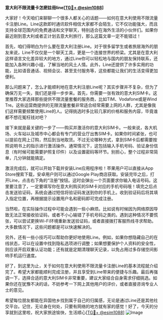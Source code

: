 **意大利不限流量卡怎麽註冊line[[TG💪+ @esim1088](https://t.me/s/esim1088)]**

大家好！今天咱们来聊聊一个很多人都关心的话题——如何在意大利使用不限流量卡注册Line。Line这款即时通讯软件相信大家都不会陌生，它不仅功能强大，而且支持全球范围内的免费通话和文字聊天，特别适合在海外生活的小伙伴们。如果你最近刚到意大利或者正计划去意大利旅行，那么这篇文章一定不能错过！

首先，咱们得明白为什么要在意大利注册Line。对于很多留学生或者旅居海外的朋友来说，Line不仅仅是一个聊天工具，更是一个连接世界的桥梁。尤其是在意大利这样语言文化差异较大的地方，通过Line你可以轻松地与国内的朋友保持联系，还能加入各种兴趣小组，了解当地的风土人情。此外，Line还提供了许多实用的功能，比如语音通话、视频会议、甚至支付服务等，这些都能让我们的生活变得更加便利。

那么问题来了，怎么才能顺利地在意大利注册Line呢？其实步骤并不复杂，但为了确保万无一失，我们还是得一步步来。首先，你需要一张有效的意大利SIM卡。这里推荐大家选择那些提供不限流量套餐的服务商，比如TIM、Vodafone或是Wind Tre。这些运营商提供的无限流量套餐非常适合经常需要上网的人群，尤其是像我们这样需要频繁使用Line的人。记得挑选时多比较几家的价格和服务内容，毕竟谁都不想花冤枉钱对吧？

接下来就是最关键的一步了——购买并激活你的意大利SIM卡。一般来说，各大机场、火车站以及城市中心都会有专门的营业厅出售SIM卡。如果你时间紧张，也可以提前在网上订购，然后到当地取货。不过无论哪种方式，拿到SIM卡后都需要按照说明书上的指示进行激活操作。通常情况下，这包括输入手机号码、验证身份信息（有时候可能需要护照复印件）以及设置密码等环节。别担心，整个过程非常简单，几分钟就能搞定。

激活完成后，就可以开始下载并安装Line应用程序啦！苹果用户可以直接从App Store搜索下载，安卓用户则可以通过Google Play商店获取。安装完毕之后，打开Line，点击右下角的“注册”按钮。这时会弹出一个页面要求你输入电话号码。这里要注意了，一定要填写你在意大利购买的SIM卡对应的手机号码哦！填完之后点击发送验证码，系统会通过短信将验证码发送到你的手机上。收到验证码后将其填入指定位置，再根据提示设置用户名和密码即可完成注册。

当然啦，在实际操作过程中可能会遇到一些小麻烦。比如说有时候因为网络原因导致无法正常接收验证码，或者不小心输错了手机号码之类的。遇到这种情况不要慌张，可以尝试更换Wi-Fi环境重新发送验证码，或者直接拨打客服热线寻求帮助。大多数情况下，这些问题都是可以快速解决的。

另外，还有一些小技巧可以帮助你更好地使用Line。例如，如果你想隐藏自己的在线状态，可以在设置中找到隐私选项进行调整；如果想要保护个人资料的安全性，则应该开启双重认证功能；还有就是定期清理聊天记录，以免占用过多存储空间影响手机运行速度。

好了，到这里为止，关于如何在意大利使用不限流量卡注册Line的基本流程就介绍完了。希望大家都能顺利完成注册，并且享受到Line带来的便捷与乐趣。最后再强调一下，选择合适的意大利SIM卡非常重要，建议大家结合自身需求仔细挑选。如果你还在犹豫不决的话，不妨参考一下网上其他用户的评价，或者直接咨询专业人士的意见。

希望每位朋友都能在异国他乡找到属于自己的归属感，无论是通过Line还是其他社交平台。记住，无论身在何处，只要有网络的地方就有家的感觉！好了，今天的分享就到这里啦，祝大家旅途愉快，生活顺心[[TG💪+ @esim1088](https://t.me/s/esim1088)] ![Image](https://i.postimg.cc/4NQfJmqS/Snipaste-2025-05-13-00-14-12.png)